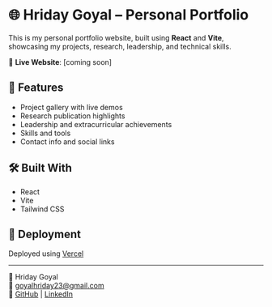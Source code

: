 # 🌐 Hriday Goyal – Personal Portfolio

This is my personal portfolio website, built using **React** and **Vite**, showcasing my projects, research, leadership, and technical skills.

🔗 **Live Website**: [coming soon]

## 📁 Features

- Project gallery with live demos
- Research publication highlights
- Leadership and extracurricular achievements
- Skills and tools
- Contact info and social links

## 🛠️ Built With

- React
- Vite
- Tailwind CSS

## 🚀 Deployment

Deployed using [Vercel](https://vercel.com)

---

👤 Hriday Goyal  
📧 goyalhriday23@gmail.com  
🔗 [GitHub](https://github.com/hriday-goyal) | [LinkedIn](https://linked)

